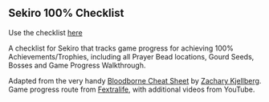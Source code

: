 ## Sekiro 100% Checklist

Use the checklist [here](https://tamtzekin.github.io/sekiro-checklist/)

A checklist for Sekiro that tracks game progress for achieving 100% Achievements/Trophies, including all Prayer Bead locations, Gourd Seeds, Bosses and Game Progress Walkthrough.

Adapted from the very handy [Bloodborne Cheat Sheet](https://github.com/ZKjellberg/bloodborne-cheat-sheet) by [Zachary Kjellberg](https://github.com/ZKjellberg). Game progress route from [Fextralife](https://sekiroshadowsdietwice.wiki.fextralife.com/Game+Progress+Route), with additional videos from YouTube.
